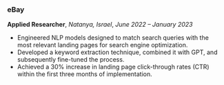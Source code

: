 ### eBay  
**Applied Researcher**, *Natanya, Israel*, *June 2022 – January 2023*  
- Engineered NLP models designed to match search queries with the most relevant landing pages for search engine optimization.
- Developed a keyword extraction technique, combined it with GPT, and subsequently fine-tuned the process.
- Achieved a 30% increase in landing page click-through rates (CTR) within the first three months of implementation.
